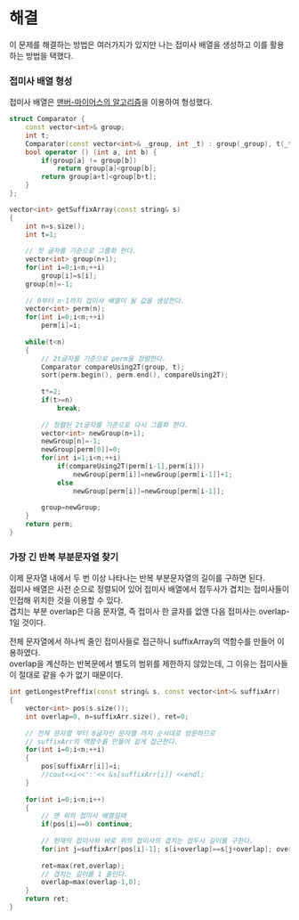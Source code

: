 # 해결 
이 문제를 해결하는 방법은 여러가지가 있지만 나는 접미사 배열을 생성하고 이를 활용하는 방법을 택했다.  
### 접미사 배열 형성 
접미사 배열은 [맨버-마이어스의 알고리즘](https://github.com/jja08111/algorithm/tree/master/algospot/20%20%EB%AC%B8%EC%9E%90%EC%97%B4/5%20%EC%A0%91%EB%AF%B8%EC%82%AC%20%EB%B0%B0%EC%97%B4)을
이용하여 형성했다.
```c++
struct Comparator {
    const vector<int>& group;
    int t;
    Comparator(const vector<int>& _group, int _t) : group(_group), t(_t) {}
    bool operator () (int a, int b) {
        if(group[a] != group[b])
            return group[a]<group[b];
        return group[a+t]<group[b+t];
    }
};

vector<int> getSuffixArray(const string& s)
{
    int n=s.size();
    int t=1;
    
    // 첫 글자를 기준으로 그룹화 한다.
    vector<int> group(n+1);
    for(int i=0;i<n;++i)
        group[i]=s[i];
    group[n]=-1;
    
    // 0부터 n-1까지 접미사 배열이 될 값을 생성한다.  
    vector<int> perm(n);
    for(int i=0;i<n;++i)
        perm[i]=i;
    
    while(t<n)
    {
        // 2t글자를 기준으로 perm을 정렬한다.
        Comparator compareUsing2T(group, t);
        sort(perm.begin(), perm.end(), compareUsing2T);
        
        t*=2;
        if(t>=n)
            break;
        
        // 정렬된 2t글자를 기준으로 다시 그룹화 한다.
        vector<int> newGroup(n+1);
        newGroup[n]=-1;
        newGroup[perm[0]]=0;
        for(int i=1;i<n;++i)
            if(compareUsing2T(perm[i-1],perm[i]))
                newGroup[perm[i]]=newGroup[perm[i-1]]+1;
            else
                newGroup[perm[i]]=newGroup[perm[i-1]];
        
        group=newGroup;
    }
    return perm;
}
```

### 가장 긴 반복 부분문자열 찾기 
이제 문자열 내에서 두 번 이상 나타나는 반복 부분문자열의 길이를 구하면 된다.  
접미사 배열은 사전 순으로 정렬되어 있어 접미사 배열에서 접두사가 겹치는 접미사들이 인접해 위치한 것을 이용할 수 있다.  
겹치는 부분 overlap은 다음 문자열, 즉 접미사 한 글자를 없앤 다음 접미사는 overlap-1일 것이다.  

전체 문자열에서 하나씩 줄인 접미사들로 접근하니 suffixArray의 역함수를 만들어 이용하였다.  
overlap을 계산하는 반복문에서 별도의 범위를 제한하지 않았는데, 그 이유는 접미사들이 절대로 같을 수가 없기 때문이다.
```c++
int getLongestPreffix(const string& s, const vector<int>& suffixArr)
{
    vector<int> pos(s.size());
    int overlap=0, n=suffixArr.size(), ret=0;
    
    // 전체 문자열 부터 0글자인 문자열 까지 순서대로 방문하므로 
    // suffixArr의 역함수를 만들어 쉽게 접근한다.
    for(int i=0;i<n;++i)
    {
        pos[suffixArr[i]]=i;
        //cout<<i<<':'<< &s[suffixArr[i]] <<endl;
    }
    
    for(int i=0;i<n;i++)
    {
        // 맨 위의 접미사 배열일때
        if(pos[i]==0) continue;
        
        // 현재의 접미사와 바로 위의 접미사의 겹치는 접두사 길이를 구한다.
        for(int j=suffixArr[pos[i]-1]; s[i+overlap]==s[j+overlap]; overlap++);
        
        ret=max(ret,overlap);
        // 겹치는 길이를 1 줄인다.
        overlap=max(overlap-1,0);
    }
    return ret;
}
```
